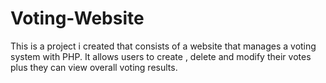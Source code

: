 # Voting-Website
This is a project i created that consists of a website that manages a voting system with PHP. It allows users to create , delete and modify their votes plus they can view overall voting results. 

